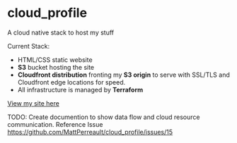 # cloud_profile
A cloud native stack to host my stuff

Current Stack:
- HTML/CSS static website
- <b>S3</b> bucket hosting the site
- <b>Cloudfront distribution</b> fronting my <b>S3 origin</b> to serve with SSL/TLS and Cloudfront edge locations for speed.
- All infrastructure is managed by <b>Terraform</b>

[View my site here](https://d1uvnd9ansx7g4.cloudfront.net/)

TODO: Create documention to show data flow and cloud resource communication. Reference Issue https://github.com/MattPerreault/cloud_profile/issues/15
